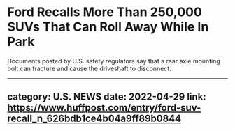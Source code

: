 # Ford Recalls More Than 250,000 SUVs That Can Roll Away While In Park

Documents posted by U.S. safety regulators say that a rear axle mounting bolt can fracture and cause the driveshaft to disconnect.

---
category: U.S. NEWS
date: 2022-04-29
link: https://www.huffpost.com/entry/ford-suv-recall_n_626bdb1ce4b04a9ff89b0844
---
